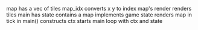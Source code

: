 map has a vec of tiles
map_idx converts x y to index
map's render renders tiles
main
    has state
        contains a map
        implements game state
        renders map in tick
    in main()
        constructs ctx
        starts main loop with ctx and state